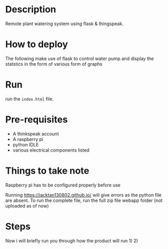 # Description
Remote plant watering system using flask & thingspeak.

# How to deploy
 The following make use of flask to control water pump and display the statstics in the form of various form of graphs
 
 
 # Run 
 run the `index.html` file. 
 
 
 # Pre-requisites 
- A thinkspeak account 
- A raspberry pi 
- python IDLE 
- various electrical components listed
 
 # Things to take note
  Raspberry pi has to be configured properly before use 
  
  
Running https://jacktan130802.github.io/ will give errors as the python file are absent. To run the complete file, run the full zip file webapp folder (not uploaded as of now)



# Steps
Now i will briefly run you through how the product will run 
1) 
2) 

